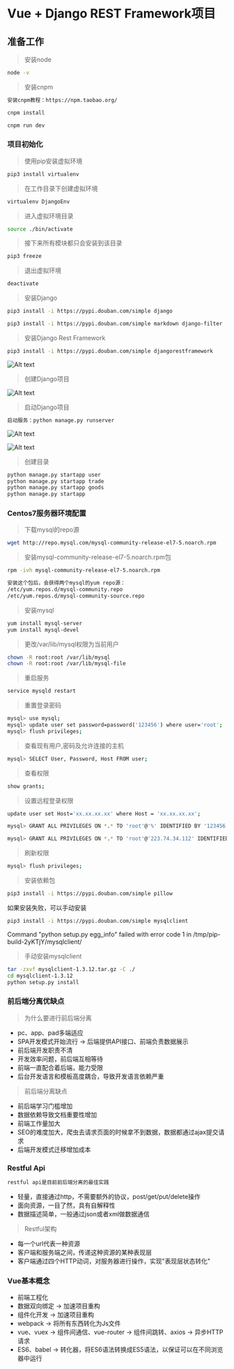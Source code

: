 # Vue + Django REST Framework项目

## 准备工作

>安装node

```bash
node -v
```

>安装cnpm

```bash
安装cnpm教程：https://npm.taobao.org/
```

```bash
cnpm install
```

```bash
cnpm run dev
```

### 项目初始化

>使用pip安装虚拟环境

```bash
pip3 install virtualenv
```

>在工作目录下创建虚拟环境

```bash
virtualenv DjangoEnv
```

>进入虚拟环境目录

```bash
source ./bin/activate
```

>接下来所有模块都只会安装到该目录

```bash
pip3 freeze
```

>退出虚拟环境

```bash
deactivate
```

>安装Django

```bash
pip3 install -i https://pypi.douban.com/simple django
```

```bash
pip3 install -i https://pypi.douban.com/simple markdown django-filter
```

>安装Django Rest Framework

```bash
pip3 install -i https://pypi.douban.com/simple djangorestframework
```

![Alt text](http://ww1.sinaimg.cn/large/dc05ba18gy1fj6lw90umuj228012c7gd.jpg)

>创建Django项目

![Alt text](http://ww1.sinaimg.cn/large/dc05ba18gy1fj6m5mfttyj21760qsgpv.jpg)

>启动Django项目

```bash
启动服务：python manage.py runserver
```

![Alt text](http://ww1.sinaimg.cn/large/dc05ba18gy1fj6trqid39j21mu11ggs5.jpg)

![Alt text](http://ww1.sinaimg.cn/large/dc05ba18gy1fj6tqrl8s3j21ta0cc0vs.jpg)

>创建目录

```bash
python manage.py startapp user
python manage.py startapp trade
python manage.py startapp goods
python manage.py startapp 
```

### Centos7服务器环境配置

>下载mysql的repo源

```bash
wget http://repo.mysql.com/mysql-community-release-el7-5.noarch.rpm
```

>安装mysql-community-release-el7-5.noarch.rpm包

```bash
rpm -ivh mysql-community-release-el7-5.noarch.rpm
```

```bash
安装这个包后，会获得两个mysql的yum repo源：
/etc/yum.repos.d/mysql-community.repo
/etc/yum.repos.d/mysql-community-source.repo
```

>安装mysql

```bash
yum install mysql-server
yum install mysql-devel
```

>更改/var/lib/mysql权限为当前用户

```bash
chown -R root:root /var/lib/mysql
chown -R root:root /var/lib/mysql-file
```

>重启服务

```bash
service mysqld restart
```

>重置登录密码

```bash
mysql> use mysql;
mysql> update user set password=password('123456') where user='root';
mysql> flush privileges;
```

>查看现有用户,密码及允许连接的主机

```bash
mysql> SELECT User, Password, Host FROM user;
```

>查看权限

```bash
show grants;
```

>设置远程登录权限

```bash
update user set Host='xx.xx.xx.xx' where Host = 'xx.xx.xx.xx';
```

```bash
mysql> GRANT ALL PRIVILEGES ON *.* TO 'root'@'%' IDENTIFIED BY '123456' WITH GRANT OPTION;
```

```bash
mysql> GRANT ALL PRIVILEGES ON *.* TO 'root'@'223.74.34.112' IDENTIFIED BY '123456' WITH GRANT OPTION;
```

>刷新权限

```bash
mysql> flush privileges;
```

>安装依赖包

```bash
pip3 install -i https://pypi.douban.com/simple pillow
```

如果安装失败，可以手动安装

```bash
pip3 install -i https://pypi.douban.com/simple mysqlclient
```

Command "python setup.py egg_info" failed with error code 1 in /tmp/pip-build-2yKTjY/mysqlclient/

>手动安装mysqlclient

```bash
tar -zxvf mysqlclient-1.3.12.tar.gz -C ./
cd mysqlclient-1.3.12
python setup.py install
```

### 前后端分离优缺点

>为什么要进行前后端分离

* pc、app、pad多端适应
* SPA开发模式开始流行 -> 后端提供API接口、前端负责数据展示
* 前后端开发职责不清
* 开发效率问题，前后端互相等待
* 前端一直配合着后端，能力受限
* 后台开发语言和模板高度耦合，导致开发语言依赖严重

>前后端分离缺点

* 前后端学习门槛增加
* 数据依赖导致文档重要性增加
* 前端工作量加大
* SEO的难度加大，爬虫去请求页面的时候拿不到数据，数据都通过ajax提交请求
* 后端开发模式迁移增加成本

### Restful Api

```bash
restful api是目前前后端分离的最佳实践
```

* 轻量，直接通过http，不需要额外的协议，post/get/put/delete操作
* 面向资源，一目了然，具有自解释性
* 数据描述简单，一般通过json或者xml做数据通信

>Restful架构

* 每一个url代表一种资源
* 客户端和服务端之间，传递这种资源的某种表现层
* 客户端通过四个HTTP动词，对服务器进行操作，实现"表现层状态转化"

### Vue基本概念

* 前端工程化
* 数据双向绑定 -> 加速项目重构
* 组件化开发 -> 加速项目重构
* webpack -> 将所有东西转化为Js文件
* vue、vuex -> 组件间通信、vue-router -> 组件间跳转、axios -> 异步HTTP请求
* ES6、babel -> 转化器，将ES6语法转换成ES5语法，以保证可以在不同浏览器中运行

